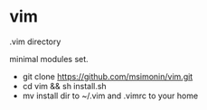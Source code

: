 vim
===

.vim directory

minimal modules set.

* git clone https://github.com/msimonin/vim.git
* cd vim && sh install.sh
* mv install dir to ~/.vim and .vimrc to your home


